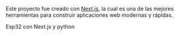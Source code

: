 Este proyecto fue creado con [Next.js](https://nextjs.org/), la cual es una de las mejores herramientas para construir aplicaciones web modernas y rápidas.

Esp32 con Next.js y python

